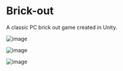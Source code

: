 # Brick-out
A classic PC brick out game created in Unity.

![image](https://github.com/athe-cpu/Brick-out/assets/83352578/05af7278-3175-4bd7-8edd-c5a3f19f660b)

![image](https://github.com/athe-cpu/Brick-out/assets/83352578/e337dcc9-b60e-4ded-8df5-b22fcdbc8f9f)

![image](https://github.com/athe-cpu/Brick-out/assets/83352578/1001e473-842f-4c77-b573-67fbf3151968)


